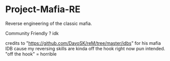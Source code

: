 # Project-Mafia-RE
Reverse engineering of the classic mafia.

Community Friendly ? idk

credits to "https://github.com/DavoSK/reM/tree/master/idbs" for his mafia IDB cause my reversing skills are kinda off the hook right now pun intended. "off the hook" = horrible
